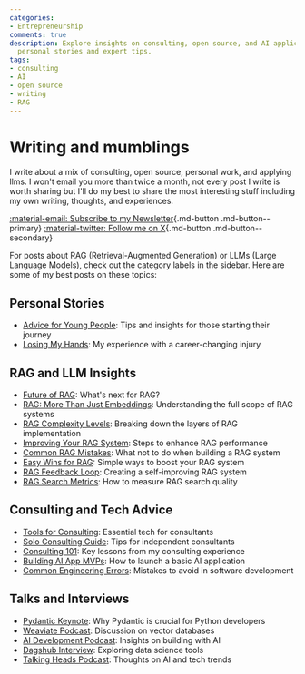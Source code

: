 ```yaml
---
categories:
- Entrepreneurship
comments: true
description: Explore insights on consulting, open source, and AI applications through
  personal stories and expert tips.
tags:
- consulting
- AI
- open source
- writing
- RAG
---
```


# Writing and mumblings

I write about a mix of consulting, open source, personal work, and applying llms. I won't email you more than twice a month, not every post I write is worth sharing but I'll do my best to share the most interesting stuff including my own writing, thoughts, and experiences.

[:material-email: Subscribe to my Newsletter](https://dub.link/S4G5XGs){.md-button .md-button--primary}
[:material-twitter: Follow me on X](https://x.com/jxnlco){.md-button .md-button--secondary}  

For posts about RAG (Retrieval-Augmented Generation) or LLMs (Large Language Models), check out the category labels in the sidebar. Here are some of my best posts on these topics:

## Personal Stories

- [Advice for Young People](./posts/advice.md): Tips and insights for those starting their journey
- [Losing My Hands](./posts/hands-part-1.md): My experience with a career-changing injury

## RAG and LLM Insights

- [Future of RAG](./posts/rag-plusplus.md): What's next for RAG?
- [RAG: More Than Just Embeddings](./posts/rag.md): Understanding the full scope of RAG systems
- [RAG Complexity Levels](./posts/rag-levels-of-rag.md): Breaking down the layers of RAG implementation
- [Improving Your RAG System](./posts/rag-improving-rag.md): Steps to enhance RAG performance
- [Common RAG Mistakes](./posts/rag-inverted.md): What not to do when building a RAG system
- [Easy Wins for RAG](./posts/rag-low-hanging-fruit.md): Simple ways to boost your RAG system
- [RAG Feedback Loop](./posts/rag-flywheel.md): Creating a self-improving RAG system
- [RAG Search Metrics](./posts/rag-lgtmk.md): How to measure RAG search quality

## Consulting and Tech Advice

- [Tools for Consulting](./posts/consulting-stack.md): Essential tech for consultants
- [Solo Consulting Guide](./posts/consulting-indie.md): Tips for independent consultants
- [Consulting 101](./posts/consulting-everything-i-know.md): Key lessons from my consulting experience
- [Building AI App MVPs](./posts/mvp.md): How to launch a basic AI application
- [Common Engineering Errors](./posts/stochastic-software.md): Mistakes to avoid in software development

## Talks and Interviews

- [Pydantic Keynote](https://www.youtube.com/watch?v=yj-wSRJwrrc&): Why Pydantic is crucial for Python developers
- [Weaviate Podcast](https://www.youtube.com/watch?v=higlHgYDc5E): Discussion on vector databases
- [AI Development Podcast](https://www.youtube.com/watch?v=RuLTElrphnk): Insights on building with AI
- [Dagshub Interview](https://www.youtube.com/watch?v=rDP44EVpHTA): Exploring data science tools
- [Talking Heads Podcast](https://www.youtube.com/watch?v=5-5jf3_mvBg): Thoughts on AI and tech trends